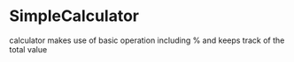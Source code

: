 # SimpleCalculator
calculator  makes use of basic operation including % and keeps track of the total value 
